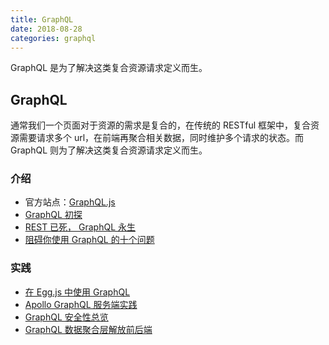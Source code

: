 ```yaml
---
title: GraphQL     
date: 2018-08-28
categories: graphql
---
```

GraphQL 是为了解决这类复合资源请求定义而生。
<!-- more -->

## GraphQL

通常我们一个页面对于资源的需求是复合的，在传统的 RESTful 框架中，复合资源需要请求多个 url，在前端再聚合相关数据，同时维护多个请求的状态。而 GraphQL 则为了解决这类复合资源请求定义而生。

### 介绍
* 官方站点：[GraphQL.js](https://link.zhihu.com/?target=https%3A//graphql.org/graphql-js/)
* [GraphQL 初探](https://link.zhihu.com/?target=https%3A//juejin.im/post/59fbd88e51882576ea350c53)
* [REST 已死， GraphQL 永生](https://link.zhihu.com/?target=https%3A//medium.freecodecamp.org/rest-apis-are-rest-in-peace-apis-long-live-graphql-d412e559d8e4)
* [阻碍你使用 GraphQL 的十个问题](https://link.zhihu.com/?target=http%3A//jerryzou.com/posts/10-questions-about-graphql/)

### 实践

* [在 Egg.js 中使用 GraphQL](https://zhuanlan.zhihu.com/p/30604868)
* [Apollo GraphQL 服务端实践](https://zhuanlan.zhihu.com/p/34219480)
* [GraphQL 安全性总览](https://link.zhihu.com/?target=https%3A//blog.doyensec.com/2018/05/17/graphql-security-overview.html)
* [GraphQL 数据聚合层解放前后端](https://link.zhihu.com/?target=https%3A//cnodejs.org/topic/5b3053665c8f1ea723a569ea)


